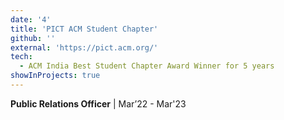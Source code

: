 ```yaml
---
date: '4'
title: 'PICT ACM Student Chapter'
github: ''
external: 'https://pict.acm.org/'
tech:
  - ACM India Best Student Chapter Award Winner for 5 years
showInProjects: true
---
```


**Public Relations Officer** | Mar’22 - Mar'23
